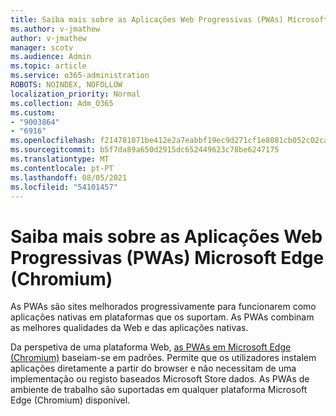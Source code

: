 ```yaml
---
title: Saiba mais sobre as Aplicações Web Progressivas (PWAs) Microsoft Edge (Chromium)
ms.author: v-jmathew
author: v-jmathew
manager: scotv
ms.audience: Admin
ms.topic: article
ms.service: o365-administration
ROBOTS: NOINDEX, NOFOLLOW
localization_priority: Normal
ms.collection: Adm_O365
ms.custom:
- "9003864"
- "6916"
ms.openlocfilehash: f214781071be412e2a7eabbf19ec9d271cf1e8081cb052c02cad614da0372eaf
ms.sourcegitcommit: b5f7da89a650d2915dc652449623c78be6247175
ms.translationtype: MT
ms.contentlocale: pt-PT
ms.lasthandoff: 08/05/2021
ms.locfileid: "54101457"
---
```

# <a name="learn-about-progressive-web-apps-pwas-on-microsoft-edge-chromium"></a>Saiba mais sobre as Aplicações Web Progressivas (PWAs) Microsoft Edge (Chromium)

As PWAs são sites melhorados progressivamente para funcionarem como aplicações nativas em plataformas que os suportam. As PWAs combinam as melhores qualidades da Web e das aplicações nativas.

Da perspetiva de uma plataforma Web, [as PWAs em Microsoft Edge (Chromium)](https://go.microsoft.com/fwlink/?linkid=2135193) baseiam-se em padrões. Permite que os utilizadores instalem aplicações diretamente a partir do browser e não necessitam de uma implementação ou registo baseados Microsoft Store dados. As PWAs de ambiente de trabalho são suportadas em qualquer plataforma Microsoft Edge (Chromium) disponível.
